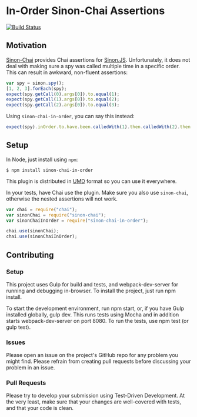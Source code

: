 # In-Order Sinon-Chai Assertions
[![Build Status](https://travis-ci.org/electricmonk/sinon-chai-in-order.svg?branch=master)](https://travis-ci.org/electricmonk/sinon-chai-in-order)

## Motivation
[Sinon-Chai](https://github.com/domenic/sinon-chai) provides Chai assertions for [Sinon.JS](http://sinonjs.org/).
Unfortunately, it does not deal with making sure a spy was called multiple time in a specific order. This can result in awkward, non-fluent assertions:

```javascript
var spy = sinon.spy();
[1, 2, 3].forEach(spy);
expect(spy.getCall(0).args[0]).to.equal(1);
expect(spy.getCall(1).args[0]).to.equal(2);
expect(spy.getCall(2).args[0]).to.equal(3);
```

Using `sinon-chai-in-order`, you can say this instead:

```javascript
expect(spy).inOrder.to.have.been.calledWith(1).then.calledWith(2).then.calledWith(3);
```

## Setup
In Node, just install using `npm`:
```
$ npm install sinon-chai-in-order
```

This plugin is distributed in [UMD](https://github.com/umdjs/umd) format so you can use it everywhere.

In your tests, have Chai use the plugin. Make sure you also use `sinon-chai`, otherwise the nested assertions will not work.
```javascript
var chai = require("chai");
var sinonChai = require("sinon-chai");
var sinonChaiInOrder = require("sinon-chai-in-order");

chai.use(sinonChai);
chai.use(sinonChaiInOrder);
```

## Contributing

### Setup

This project uses Gulp for build and tests, and webpack-dev-server for running and debugging in-browser. To install the project, just run npm install.

To start the development environment, run npm start, or, if you have Gulp installed globally, gulp dev. This runs tests using Mocha and in addition starts webpack-dev-server on port 8080. To run the tests, use npm test (or gulp test).

### Issues

Please open an issue on the project's GitHub repo for any problem you might find. Please refrain from creating pull requests before discussing your problem in an issue.

### Pull Requests

Please try to develop your submission using Test-Driven Development. At the very least, make sure that your changes are well-covered with tests, and that your code is clean.

